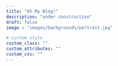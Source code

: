```yaml
---
title: "Oh My Blog!"
description: "under construction"
draft: false
image : "images/backgrounds/portrait.jpg"

# custom style
custom_class: "" 
custom_attributes: "" 
custom_css: ""
---
```

